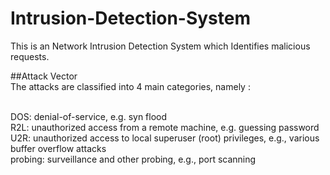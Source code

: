 # Intrusion-Detection-System
This is an Network Intrusion Detection System which Identifies malicious requests.

##Attack Vector
<br>The attacks are classified into 4 main categories, namely :

<br>DOS: denial-of-service, e.g. syn flood
<br>R2L: unauthorized access from a remote machine, e.g. guessing password
<br>U2R: unauthorized access to local superuser (root) privileges, e.g., various buffer overflow attacks
<br>probing: surveillance and other probing, e.g., port scanning

